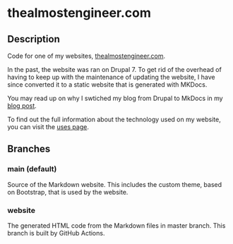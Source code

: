 # thealmostengineer.com

## Description

Code for one of my websites, [thealmostengineer.com](https://thealmostengineer.com).

In the past, the website was ran on Drupal 7. To get rid of the overhead of
having to keep up with the maintenance of updating the website,
I have since converted it to a static website that is generated with MKDocs.

You may read up on why I swtiched my blog from Drupal to MkDocs in my
[blog post](https://thealmostengineer.com/blog/2019.12.21-switched-blog-from-drupal-to-mkdocs/).

To find out the full information about the technology used on my website, you can visit the
[uses page](https://thealmostengineer.com/uses).

## Branches

### main (default)

Source of the Markdown website. This includes the custom theme, based on Bootstrap, that is used 
by the website.

### website

The generated HTML code from the Markdown files in master branch. This branch is built by GitHub Actions.
